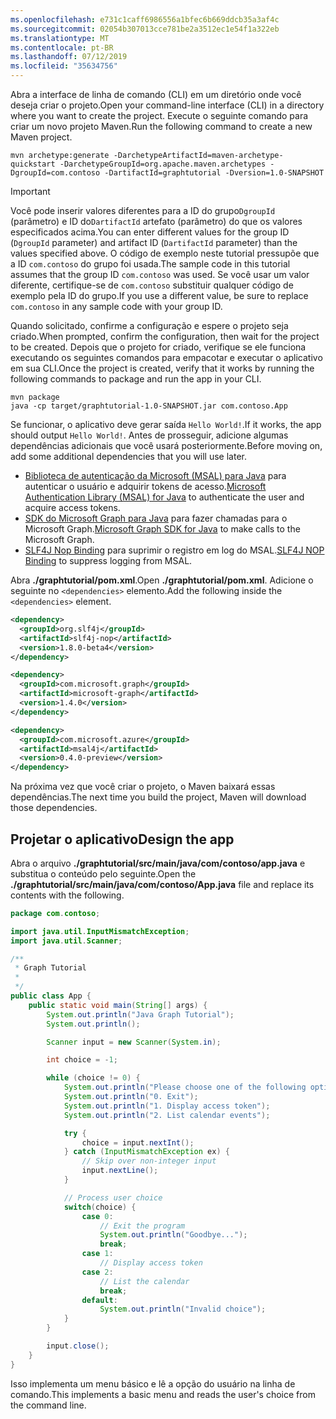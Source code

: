 ```yaml
---
ms.openlocfilehash: e731c1caff6986556a1bfec6b669ddcb35a3af4c
ms.sourcegitcommit: 02054b307013cce781be2a3512ec1e54f1a322eb
ms.translationtype: MT
ms.contentlocale: pt-BR
ms.lasthandoff: 07/12/2019
ms.locfileid: "35634756"
---
```

<!-- markdownlint-disable MD002 MD041 -->

<span data-ttu-id="3bafc-101">Abra a interface de linha de comando (CLI) em um diretório onde você deseja criar o projeto.</span><span class="sxs-lookup"><span data-stu-id="3bafc-101">Open your command-line interface (CLI) in a directory where you want to create the project.</span></span> <span data-ttu-id="3bafc-102">Execute o seguinte comando para criar um novo projeto Maven.</span><span class="sxs-lookup"><span data-stu-id="3bafc-102">Run the following command to create a new Maven project.</span></span>

```Shell
mvn archetype:generate -DarchetypeArtifactId=maven-archetype-quickstart -DarchetypeGroupId=org.apache.maven.archetypes -DgroupId=com.contoso -DartifactId=graphtutorial -Dversion=1.0-SNAPSHOT
```

> [!IMPORTANT]
> <span data-ttu-id="3bafc-103">Você pode inserir valores diferentes para a ID do grupo`DgroupId` (parâmetro) e ID do`DartifactId` artefato (parâmetro) do que os valores especificados acima.</span><span class="sxs-lookup"><span data-stu-id="3bafc-103">You can enter different values for the group ID (`DgroupId` parameter) and artifact ID (`DartifactId` parameter) than the values specified above.</span></span> <span data-ttu-id="3bafc-104">O código de exemplo neste tutorial pressupõe que a ID `com.contoso` do grupo foi usada.</span><span class="sxs-lookup"><span data-stu-id="3bafc-104">The sample code in this tutorial assumes that the group ID `com.contoso` was used.</span></span> <span data-ttu-id="3bafc-105">Se você usar um valor diferente, certifique-se de `com.contoso` substituir qualquer código de exemplo pela ID do grupo.</span><span class="sxs-lookup"><span data-stu-id="3bafc-105">If you use a different value, be sure to replace `com.contoso` in any sample code with your group ID.</span></span>

<span data-ttu-id="3bafc-106">Quando solicitado, confirme a configuração e espere o projeto seja criado.</span><span class="sxs-lookup"><span data-stu-id="3bafc-106">When prompted, confirm the configuration, then wait for the project to be created.</span></span> <span data-ttu-id="3bafc-107">Depois que o projeto for criado, verifique se ele funciona executando os seguintes comandos para empacotar e executar o aplicativo em sua CLI.</span><span class="sxs-lookup"><span data-stu-id="3bafc-107">Once the project is created, verify that it works by running the following commands to package and run the app in your CLI.</span></span>

```Shell
mvn package
java -cp target/graphtutorial-1.0-SNAPSHOT.jar com.contoso.App
```

<span data-ttu-id="3bafc-108">Se funcionar, o aplicativo deve gerar saída `Hello World!`.</span><span class="sxs-lookup"><span data-stu-id="3bafc-108">If it works, the app should output `Hello World!`.</span></span> <span data-ttu-id="3bafc-109">Antes de prosseguir, adicione algumas dependências adicionais que você usará posteriormente.</span><span class="sxs-lookup"><span data-stu-id="3bafc-109">Before moving on, add some additional dependencies that you will use later.</span></span>

- <span data-ttu-id="3bafc-110">[Biblioteca de autenticação da Microsoft (MSAL) para Java](https://github.com/AzureAD/microsoft-authentication-library-for-java) para autenticar o usuário e adquirir tokens de acesso.</span><span class="sxs-lookup"><span data-stu-id="3bafc-110">[Microsoft Authentication Library (MSAL) for Java](https://github.com/AzureAD/microsoft-authentication-library-for-java) to authenticate the user and acquire access tokens.</span></span>
- <span data-ttu-id="3bafc-111">[SDK do Microsoft Graph para Java](https://github.com/microsoftgraph/msgraph-sdk-java) para fazer chamadas para o Microsoft Graph.</span><span class="sxs-lookup"><span data-stu-id="3bafc-111">[Microsoft Graph SDK for Java](https://github.com/microsoftgraph/msgraph-sdk-java) to make calls to the Microsoft Graph.</span></span>
- <span data-ttu-id="3bafc-112">[SLF4J Nop Binding](https://mvnrepository.com/artifact/org.slf4j/slf4j-nop) para suprimir o registro em log do MSAL.</span><span class="sxs-lookup"><span data-stu-id="3bafc-112">[SLF4J NOP Binding](https://mvnrepository.com/artifact/org.slf4j/slf4j-nop) to suppress logging from MSAL.</span></span>

<span data-ttu-id="3bafc-113">Abra **./graphtutorial/pom.xml**.</span><span class="sxs-lookup"><span data-stu-id="3bafc-113">Open **./graphtutorial/pom.xml**.</span></span> <span data-ttu-id="3bafc-114">Adicione o seguinte no `<dependencies>` elemento.</span><span class="sxs-lookup"><span data-stu-id="3bafc-114">Add the following inside the `<dependencies>` element.</span></span>

```xml
<dependency>
  <groupId>org.slf4j</groupId>
  <artifactId>slf4j-nop</artifactId>
  <version>1.8.0-beta4</version>
</dependency>

<dependency>
  <groupId>com.microsoft.graph</groupId>
  <artifactId>microsoft-graph</artifactId>
  <version>1.4.0</version>
</dependency>

<dependency>
  <groupId>com.microsoft.azure</groupId>
  <artifactId>msal4j</artifactId>
  <version>0.4.0-preview</version>
</dependency>
```

<span data-ttu-id="3bafc-115">Na próxima vez que você criar o projeto, o Maven baixará essas dependências.</span><span class="sxs-lookup"><span data-stu-id="3bafc-115">The next time you build the project, Maven will download those dependencies.</span></span>

## <a name="design-the-app"></a><span data-ttu-id="3bafc-116">Projetar o aplicativo</span><span class="sxs-lookup"><span data-stu-id="3bafc-116">Design the app</span></span>

<span data-ttu-id="3bafc-117">Abra o arquivo **./graphtutorial/src/main/java/com/contoso/app.java** e substitua o conteúdo pelo seguinte.</span><span class="sxs-lookup"><span data-stu-id="3bafc-117">Open the **./graphtutorial/src/main/java/com/contoso/App.java** file and replace its contents with the following.</span></span>

```java
package com.contoso;

import java.util.InputMismatchException;
import java.util.Scanner;

/**
 * Graph Tutorial
 *
 */
public class App {
    public static void main(String[] args) {
        System.out.println("Java Graph Tutorial");
        System.out.println();

        Scanner input = new Scanner(System.in);

        int choice = -1;

        while (choice != 0) {
            System.out.println("Please choose one of the following options:");
            System.out.println("0. Exit");
            System.out.println("1. Display access token");
            System.out.println("2. List calendar events");

            try {
                choice = input.nextInt();
            } catch (InputMismatchException ex) {
                // Skip over non-integer input
                input.nextLine();
            }

            // Process user choice
            switch(choice) {
                case 0:
                    // Exit the program
                    System.out.println("Goodbye...");
                    break;
                case 1:
                    // Display access token
                case 2:
                    // List the calendar
                    break;
                default:
                    System.out.println("Invalid choice");
            }
        }

        input.close();
    }
}
```

<span data-ttu-id="3bafc-118">Isso implementa um menu básico e lê a opção do usuário na linha de comando.</span><span class="sxs-lookup"><span data-stu-id="3bafc-118">This implements a basic menu and reads the user's choice from the command line.</span></span>
